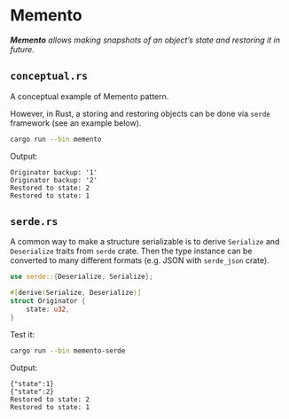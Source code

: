 # Memento

_**Memento** allows making snapshots of an object’s state and restoring it in future._

## `conceptual.rs`

A conceptual example of Memento pattern.

However, in Rust, a storing and restoring objects can be done via `serde`
framework (see an example below).

```bash
cargo run --bin memento
```

Output:

```
Originator backup: '1'
Originator backup: '2'
Restored to state: 2
Restored to state: 1
```

## `serde.rs`

A common way to make a structure serializable is to derive `Serialize` and
`Deserialize` traits from `serde` crate. Then the type instance can be converted
to many different formats (e.g. JSON with `serde_json` crate).

```rust
use serde::{Deserialize, Serialize};

#[derive(Serialize, Deserialize)]
struct Originator {
    state: u32,
}
```

Test it:

```bash
cargo run --bin memento-serde
```

Output:

```
{"state":1}
{"state":2}
Restored to state: 2
Restored to state: 1
```
